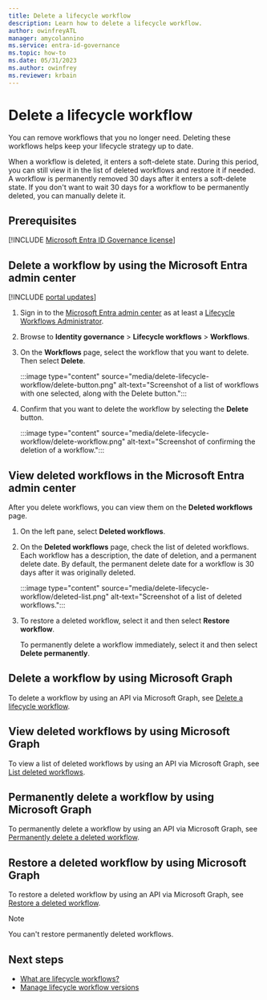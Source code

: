 ```yaml
---
title: Delete a lifecycle workflow
description: Learn how to delete a lifecycle workflow.
author: owinfreyATL
manager: amycolannino
ms.service: entra-id-governance
ms.topic: how-to
ms.date: 05/31/2023
ms.author: owinfrey
ms.reviewer: krbain
---
```


# Delete a lifecycle workflow

You can remove workflows that you no longer need. Deleting these workflows helps keep your lifecycle strategy up to date.

When a workflow is deleted, it enters a soft-delete state. During this period, you can still view it in the list of deleted workflows and restore it if needed. A workflow is permanently removed 30 days after it  enters a soft-delete state. If you don't want to wait 30 days for a workflow to be permanently deleted, you can manually delete it.

## Prerequisites

[!INCLUDE [Microsoft Entra ID Governance license](~/includes/entra-entra-governance-license.md)]


## Delete a workflow by using the Microsoft Entra admin center

[!INCLUDE [portal updates](~/includes/portal-update.md)]

1. Sign in to the [Microsoft Entra admin center](https://entra.microsoft.com) as at least a [Lifecycle Workflows Administrator](~/identity/role-based-access-control/permissions-reference.md#lifecycle-workflows-administrator).

1. Browse to **Identity governance** > **Lifecycle workflows** > **Workflows**.

1. On the **Workflows** page, select the workflow that you want to delete. Then select **Delete**.

    :::image type="content" source="media/delete-lifecycle-workflow/delete-button.png" alt-text="Screenshot of a list of workflows with one selected, along with the Delete button.":::

1. Confirm that you want to delete the workflow by selecting the **Delete** button.

    :::image type="content" source="media/delete-lifecycle-workflow/delete-workflow.png" alt-text="Screenshot of confirming the deletion of a workflow.":::

## View deleted workflows in the Microsoft Entra admin center

After you delete workflows, you can view them on the **Deleted workflows** page.

1. On the left pane, select **Deleted workflows**.

1. On the **Deleted workflows** page, check the list of deleted workflows. Each workflow has a description, the date of deletion, and a permanent delete date. By default, the permanent delete date for a workflow is 30 days after it was originally deleted.

    :::image type="content" source="media/delete-lifecycle-workflow/deleted-list.png" alt-text="Screenshot of a list of deleted workflows.":::

1. To restore a deleted workflow, select it and then select **Restore workflow**.

   To permanently delete a workflow immediately, select it and then select **Delete permanently**.

## Delete a workflow by using Microsoft Graph

To delete a workflow by using an API via Microsoft Graph, see [Delete a lifecycle workflow](/graph/api/identitygovernance-workflow-delete?view=graph-rest-beta&preserve-view=true).

## View deleted workflows by using Microsoft Graph

To view a list of deleted workflows by using an API via Microsoft Graph, see [List deleted workflows](/graph/api/identitygovernance-lifecycleworkflowscontainer-list-deleteditems).

## Permanently delete a workflow by using Microsoft Graph

To permanently delete a workflow by using an API via Microsoft Graph, see [Permanently delete a deleted workflow](/graph/api/identitygovernance-deleteditemcontainer-delete).

## Restore a deleted workflow by using Microsoft Graph

To restore a deleted workflow by using an API via Microsoft Graph, see [Restore a deleted workflow](/graph/api/identitygovernance-workflow-restore).

> [!NOTE]
> You can't restore permanently deleted workflows.

## Next steps

- [What are lifecycle workflows?](what-are-lifecycle-workflows.md)
- [Manage lifecycle workflow versions](manage-workflow-tasks.md)
